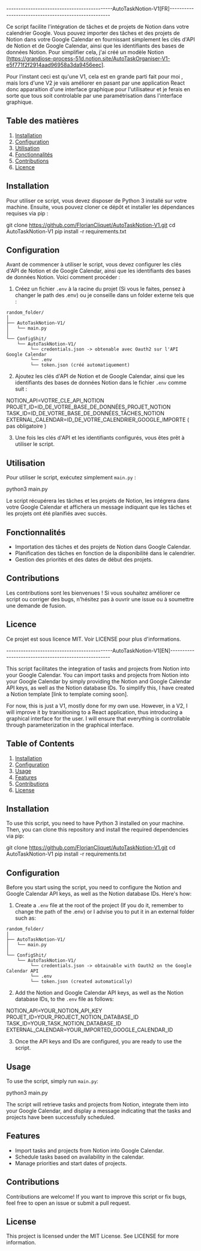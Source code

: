 --------------------------------------------AutoTaskNotion-V1[FR]-----------------------------------------------------

Ce script facilite l'intégration de tâches et de projets de Notion dans votre calendrier Google. Vous pouvez importer des tâches et des projets de Notion dans votre Google Calendar en fournissant simplement les clés d'API de Notion et de Google Calendar, ainsi que les identifiants des bases de données Notion. Pour simplifier cela, j'ai créé un modèle Notion [https://grandiose-process-51d.notion.site/AutoTaskOrganiser-V1-e5f771f2f2914aad96958a3da9456eec].

Pour l'instant ceci est qu'une V1, cela est en grande parti fait pour moi , mais lors d'une V2 je vais améliorer en pasant par une application React donc apparaition d'une interface graphique pour l'utilisateur et je ferais en sorte que tous soit controlable par une paramétrisation dans l'interface graphique.


## Table des matières

1. [Installation](#installation)
2. [Configuration](#configuration)
3. [Utilisation](#utilisation)
4. [Fonctionnalités](#fonctionnalités)
5. [Contributions](#contributions)
6. [Licence](#licence)

## Installation

Pour utiliser ce script, vous devez disposer de Python 3 installé sur votre machine. Ensuite, vous pouvez cloner ce dépôt et installer les dépendances requises via pip :

git clone https://github.com/FlorianCliquet/AutoTaskNotion-V1.git
cd AutoTaskNotion-V1
pip install -r requirements.txt

## Configuration

Avant de commencer à utiliser le script, vous devez configurer les clés d'API de Notion et de Google Calendar, ainsi que les identifiants des bases de données Notion. Voici comment procéder :

1. Créez un fichier `.env` à la racine du projet (Si vous le faites, pensez à changer le path des .env) ou je conseille dans un folder externe tels que :

```
random_folder/
│
├── AutoTaskNotion-V1/
│   └── main.py
│
└── ConfigShit/
    └── AutoTaskNotion-V1/
         └── credentials.json -> obtenable avec Oauth2 sur l'API Google Calendar
         └── .env
         └── token.json (créé automatiquement)
```

2. Ajoutez les clés d'API de Notion et de Google Calendar, ainsi que les identifiants des bases de données Notion dans le fichier `.env` comme suit :

NOTION_API=VOTRE_CLE_API_NOTION
PROJET_ID=ID_DE_VOTRE_BASE_DE_DONNÉES_PROJET_NOTION
TASK_ID=ID_DE_VOTRE_BASE_DE_DONNÉES_TÂCHES_NOTION
EXTERNAL_CALENDAR=ID_DE_VOTRE_CALENDRIER_GOOGLE_IMPORTE ( pas obligatoire )

3. Une fois les clés d'API et les identifiants configurés, vous êtes prêt à utiliser le script.

## Utilisation

Pour utiliser le script, exécutez simplement `main.py` :

python3 main.py


Le script récupérera les tâches et les projets de Notion, les intégrera dans votre Google Calendar et affichera un message indiquant que les tâches et les projets ont été planifiés avec succès.

## Fonctionnalités

- Importation des tâches et des projets de Notion dans Google Calendar.
- Planification des tâches en fonction de la disponibilité dans le calendrier.
- Gestion des priorités et des dates de début des projets.

## Contributions

Les contributions sont les bienvenues ! Si vous souhaitez améliorer ce script ou corriger des bugs, n'hésitez pas à ouvrir une issue ou à soumettre une demande de fusion.

## Licence

Ce projet est sous licence MIT. Voir LICENSE pour plus d'informations.

--------------------------------------------AutoTaskNotion-V1[EN]-----------------------------------------------------

This script facilitates the integration of tasks and projects from Notion into your Google Calendar. You can import tasks and projects from Notion into your Google Calendar by simply providing the Notion and Google Calendar API keys, as well as the Notion database IDs. To simplify this, I have created a Notion template [link to template coming soon].

For now, this is just a V1, mostly done for my own use. However, in a V2, I will improve it by transitioning to a React application, thus introducing a graphical interface for the user. I will ensure that everything is controllable through parameterization in the graphical interface.

## Table of Contents

1. [Installation](#installation)
2. [Configuration](#configuration)
3. [Usage](#usage)
4. [Features](#features)
5. [Contributions](#contributions)
6. [License](#license)

## Installation

To use this script, you need to have Python 3 installed on your machine. Then, you can clone this repository and install the required dependencies via pip:

git clone https://github.com/FlorianCliquet/AutoTaskNotion-V1.git
cd AutoTaskNotion-V1
pip install -r requirements.txt

## Configuration

Before you start using the script, you need to configure the Notion and Google Calendar API keys, as well as the Notion database IDs. Here's how:

1. Create a `.env` file at the root of the project (If you do it, remember to change the path of the .env) or I advise you to put it in an external folder such as:

```
random_folder/
│
├── AutoTaskNotion-V1/
│   └── main.py
│
└── ConfigShit/
    └── AutoTaskNotion-V1/
         └── credentials.json -> obtainable with Oauth2 on the Google Calendar API
         └── .env
         └── token.json (created automatically)
```

2. Add the Notion and Google Calendar API keys, as well as the Notion database IDs, to the `.env` file as follows:

NOTION_API=YOUR_NOTION_API_KEY
PROJET_ID=YOUR_PROJECT_NOTION_DATABASE_ID
TASK_ID=YOUR_TASK_NOTION_DATABASE_ID
EXTERNAL_CALENDAR=YOUR_IMPORTED_GOOGLE_CALENDAR_ID

3. Once the API keys and IDs are configured, you are ready to use the script.

## Usage

To use the script, simply run `main.py`:

python3 main.py

The script will retrieve tasks and projects from Notion, integrate them into your Google Calendar, and display a message indicating that the tasks and projects have been successfully scheduled.

## Features

- Import tasks and projects from Notion into Google Calendar.
- Schedule tasks based on availability in the calendar.
- Manage priorities and start dates of projects.

## Contributions

Contributions are welcome! If you want to improve this script or fix bugs, feel free to open an issue or submit a pull request.

## License

This project is licensed under the MIT License. See LICENSE for more information.

